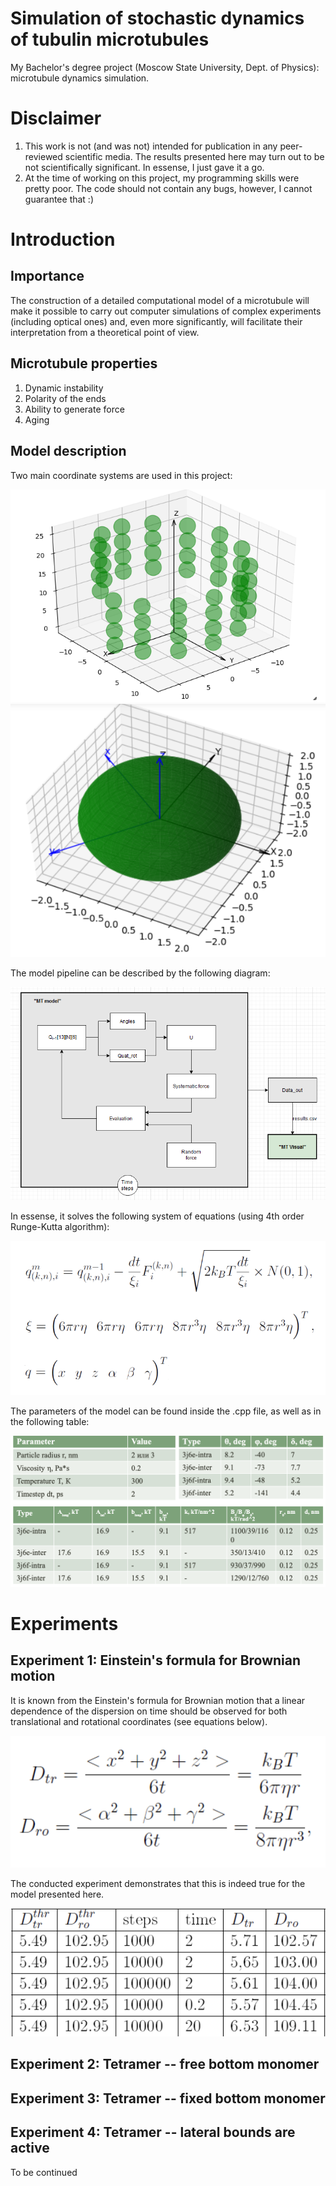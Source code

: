 # Simulation of stochastic dynamics of tubulin microtubules
My Bachelor's degree project (Moscow State University, Dept. of Physics): microtubule dynamics simulation.

# Disclaimer
1. This work is not (and was not) intended for publication in any peer-reviewed scientific media. The results presented here may turn out to be not scientifically significant. In essense, I just gave it a go.
2. At the time of working on this project, my programming skills were pretty poor. The code should not contain any bugs, however, I cannot guarantee that :)

# Introduction

## Importance
The construction of a detailed computational model of a microtubule will make it possible to carry out computer simulations of complex experiments (including optical ones) and, even more significantly, will facilitate their interpretation from a theoretical point of view.

## Microtubule properties
1. Dynamic instability
2. Polarity of the ends
3. Ability to generate force
4. Aging

## Model description
Two main coordinate systems are used in this project:

![Molecular coordinate system (black)](https://github.com/vexing-shusher/microtubule-dynamics-simulation/blob/main/materials/mtpic1.png)
![Monomer coordinate system (blue)](https://github.com/vexing-shusher/microtubule-dynamics-simulation/blob/main/materials/mtpic2.png)

The model pipeline can be described by the following diagram:

![Model diagram](https://github.com/vexing-shusher/microtubule-dynamics-simulation/blob/main/materials/prog.png)

In essense, it solves the following system of equations (using 4th order Runge-Kutta algorithm):

![Model equations](https://github.com/vexing-shusher/microtubule-dynamics-simulation/blob/main/materials/eq1.png)

The parameters of the model can be found inside the .cpp file, as well as in the following table:

![Model parameters](https://github.com/vexing-shusher/microtubule-dynamics-simulation/blob/main/materials/pars.png)

# Experiments

## Experiment 1: Einstein's formula for Brownian motion

It is known from the Einstein's formula for Brownian motion that a linear dependence of the dispersion on time should be observed for both translational and rotational coordinates (see equations below). 

![Einstein's formula](https://github.com/vexing-shusher/microtubule-dynamics-simulation/blob/main/materials/eq2.png)

The conducted experiment demonstrates that this is indeed true for the model presented here.

![Einstein's formula experiment](https://github.com/vexing-shusher/microtubule-dynamics-simulation/blob/main/materials/tabD.png)

## Experiment 2: Tetramer -- free bottom monomer

## Experiment 3: Tetramer -- fixed bottom monomer

## Experiment 4: Tetramer -- lateral bounds are active

To be continued

